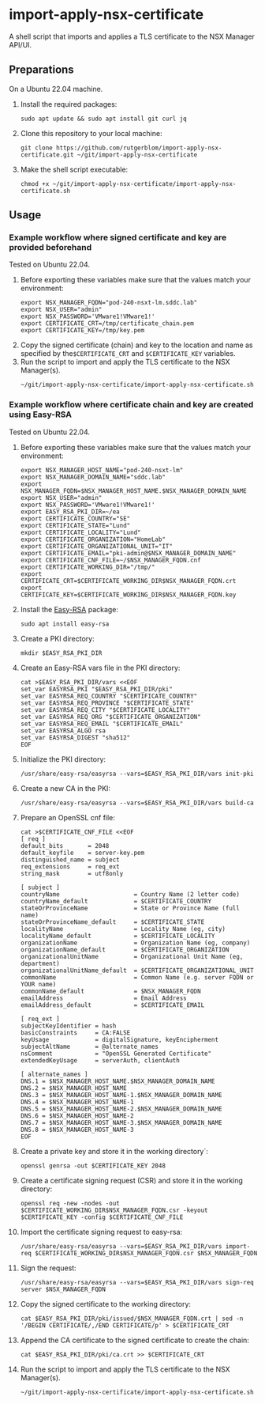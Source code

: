 # import-apply-nsx-certificate
A shell script that imports and applies a TLS certificate to the NSX Manager API/UI.

## Preparations
On a Ubuntu 22.04 machine.

1. Install the required packages:
    ```
    sudo apt update && sudo apt install git curl jq
    ```
2. Clone this repository to your local machine:
    ```
    git clone https://github.com/rutgerblom/import-apply-nsx-certificate.git ~/git/import-apply-nsx-certificate
    ```
3. Make the shell script executable:
    ```
    chmod +x ~/git/import-apply-nsx-certificate/import-apply-nsx-certificate.sh
    ```

## Usage

### Example workflow where signed certificate and key are provided beforehand
Tested on Ubuntu 22.04.

1. Before exporting these variables make sure that the values match your environment:
   ```
   export NSX_MANAGER_FQDN="pod-240-nsxt-lm.sddc.lab"
   export NSX_USER="admin"
   export NSX_PASSWORD='VMware1!VMware1!'
   export CERTIFICATE_CRT=/tmp/certificate_chain.pem
   export CERTIFICATE_KEY=/tmp/key.pem
   ```
2. Copy the signed certificate (chain) and key to the location and name as specified by the```$CERTIFICATE_CRT``` and ```$CERTIFICATE_KEY``` variables.
3. Run the script to import and apply the TLS certificate to the NSX Manager(s).
   ```
   ~/git/import-apply-nsx-certificate/import-apply-nsx-certificate.sh
   ```

### Example workflow where certificate chain and key are created using Easy-RSA
Tested on Ubuntu 22.04.

1. Before exporting these variables make sure that the values match your environment:
   ```
   export NSX_MANAGER_HOST_NAME="pod-240-nsxt-lm"
   export NSX_MANAGER_DOMAIN_NAME="sddc.lab"
   export NSX_MANAGER_FQDN=$NSX_MANAGER_HOST_NAME.$NSX_MANAGER_DOMAIN_NAME
   export NSX_USER="admin"
   export NSX_PASSWORD='VMware1!VMware1!'
   export EASY_RSA_PKI_DIR=~/ea
   export CERTIFICATE_COUNTRY="SE"
   export CERTIFICATE_STATE="Lund"
   export CERTIFICATE_LOCALITY="Lund"
   export CERTIFICATE_ORGANIZATION="HomeLab"
   export CERTIFICATE_ORGANIZATIONAL_UNIT="IT"
   export CERTIFICATE_EMAIL="pki-admin@$NSX_MANAGER_DOMAIN_NAME"
   export CERTIFICATE_CNF_FILE=~/$NSX_MANAGER_FQDN.cnf
   export CERTIFICATE_WORKING_DIR="/tmp/"
   export CERTIFICATE_CRT=$CERTIFICATE_WORKING_DIR$NSX_MANAGER_FQDN.crt
   export CERTIFICATE_KEY=$CERTIFICATE_WORKING_DIR$NSX_MANAGER_FQDN.key
   ```
2. Install the [Easy-RSA](https://github.com/OpenVPN/easy-rsa) package:
   ```
   sudo apt install easy-rsa
   ```
3. Create a PKI directory:
   ```
   mkdir $EASY_RSA_PKI_DIR
   ```
4. Create an Easy-RSA vars file in the PKI directory:
   ```
   cat >$EASY_RSA_PKI_DIR/vars <<EOF
   set_var EASYRSA_PKI "$EASY_RSA_PKI_DIR/pki"
   set_var EASYRSA_REQ_COUNTRY "$CERTIFICATE_COUNTRY"
   set_var EASYRSA_REQ_PROVINCE "$CERTIFICATE_STATE"
   set_var EASYRSA_REQ_CITY "$CERTIFICATE_LOCALITY"
   set_var EASYRSA_REQ_ORG "$CERTIFICATE_ORGANIZATION"
   set_var EASYRSA_REQ_EMAIL "$CERTIFICATE_EMAIL"
   set_var EASYRSA_ALGO rsa
   set_var EASYRSA_DIGEST "sha512"
   EOF
   ```
5. Initialize the PKI directory:
   ```
   /usr/share/easy-rsa/easyrsa --vars=$EASY_RSA_PKI_DIR/vars init-pki
   ```

6. Create a new CA in the PKI:
   ```
   /usr/share/easy-rsa/easyrsa --vars=$EASY_RSA_PKI_DIR/vars build-ca
   ```
7. Prepare an OpenSSL cnf file:
   ```
   cat >$CERTIFICATE_CNF_FILE <<EOF
   [ req ]
   default_bits       = 2048
   default_keyfile    = server-key.pem 
   distinguished_name = subject
   req_extensions     = req_ext
   string_mask        = utf8only
   
   [ subject ]
   countryName                     = Country Name (2 letter code)
   countryName_default             = $CERTIFICATE_COUNTRY
   stateOrProvinceName             = State or Province Name (full name)
   stateOrProvinceName_default     = $CERTIFICATE_STATE
   localityName                    = Locality Name (eg, city)
   localityName_default            = $CERTIFICATE_LOCALITY
   organizationName                = Organization Name (eg, company)
   organizationName_default        = $CERTIFICATE_ORGANIZATION
   organizationalUnitName          = Organizational Unit Name (eg, department)
   organizationalUnitName_default  = $CERTIFICATE_ORGANIZATIONAL_UNIT
   commonName                      = Common Name (e.g. server FQDN or YOUR name)
   commonName_default              = $NSX_MANAGER_FQDN
   emailAddress                    = Email Address
   emailAddress_default            = $CERTIFICATE_EMAIL
   
   [ req_ext ]
   subjectKeyIdentifier = hash
   basicConstraints     = CA:FALSE
   keyUsage             = digitalSignature, keyEncipherment
   subjectAltName       = @alternate_names
   nsComment            = "OpenSSL Generated Certificate"
   extendedKeyUsage     = serverAuth, clientAuth
   
   [ alternate_names ]
   DNS.1 = $NSX_MANAGER_HOST_NAME.$NSX_MANAGER_DOMAIN_NAME
   DNS.2 = $NSX_MANAGER_HOST_NAME
   DNS.3 = $NSX_MANAGER_HOST_NAME-1.$NSX_MANAGER_DOMAIN_NAME
   DNS.4 = $NSX_MANAGER_HOST_NAME-1
   DNS.5 = $NSX_MANAGER_HOST_NAME-2.$NSX_MANAGER_DOMAIN_NAME
   DNS.6 = $NSX_MANAGER_HOST_NAME-2
   DNS.7 = $NSX_MANAGER_HOST_NAME-3.$NSX_MANAGER_DOMAIN_NAME
   DNS.8 = $NSX_MANAGER_HOST_NAME-3
   EOF
   ```
8. Create a private key and store it in the working directory`:
   ```
   openssl genrsa -out $CERTIFICATE_KEY 2048
   ```
9. Create a certificate signing request (CSR) and store it in the working directory: 
   ```
   openssl req -new -nodes -out $CERTIFICATE_WORKING_DIR$NSX_MANAGER_FQDN.csr -keyout $CERTIFICATE_KEY -config $CERTIFICATE_CNF_FILE
   ```
10. Import the certificate signing request to easy-rsa: 
    ```
    /usr/share/easy-rsa/easyrsa --vars=$EASY_RSA_PKI_DIR/vars import-req $CERTIFICATE_WORKING_DIR$NSX_MANAGER_FQDN.csr $NSX_MANAGER_FQDN
    ```
11. Sign the request: 
    ```
    /usr/share/easy-rsa/easyrsa --vars=$EASY_RSA_PKI_DIR/vars sign-req server $NSX_MANAGER_FQDN
    ```
12. Copy the signed certificate to the working directory: 
    ```
    cat $EASY_RSA_PKI_DIR/pki/issued/$NSX_MANAGER_FQDN.crt | sed -n '/BEGIN CERTIFICATE/,/END CERTIFICATE/p' > $CERTIFICATE_CRT
    ```
13. Append the CA certificate to the signed certificate to create the chain: 
    ```
    cat $EASY_RSA_PKI_DIR/pki/ca.crt >> $CERTIFICATE_CRT
    ```
14. Run the script to import and apply the TLS certificate to the NSX Manager(s).
    ```
    ~/git/import-apply-nsx-certificate/import-apply-nsx-certificate.sh
    ```